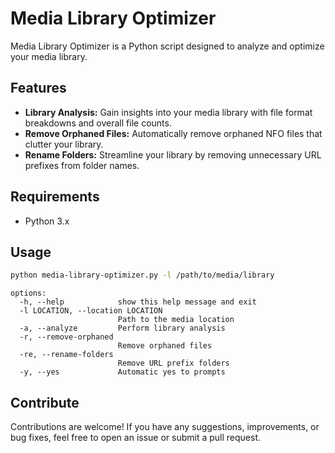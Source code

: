 # Media Library Optimizer

Media Library Optimizer is a Python script designed to analyze and optimize your media library.

## Features

- **Library Analysis:** Gain insights into your media library with file format breakdowns and overall file counts.
- **Remove Orphaned Files:** Automatically remove orphaned NFO files that clutter your library.
- **Rename Folders:** Streamline your library by removing unnecessary URL prefixes from folder names.

## Requirements

- Python 3.x

## Usage

```bash
python media-library-optimizer.py -l /path/to/media/library
```
```
options:
  -h, --help            show this help message and exit
  -l LOCATION, --location LOCATION
                        Path to the media location
  -a, --analyze         Perform library analysis
  -r, --remove-orphaned
                        Remove orphaned files
  -re, --rename-folders
                        Remove URL prefix folders
  -y, --yes             Automatic yes to prompts
```

## Contribute

Contributions are welcome! If you have any suggestions, improvements, or bug fixes, feel free to open an issue or submit a pull request.